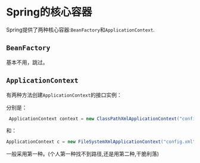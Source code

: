 # Spring的核心容器

Spring提供了两种核心容器:`BeanFactory`和`ApplicationContext`.

## `BeanFactory`

基本不用，跳过。

## `ApplicationContext`

有两种方法创建`ApplicationContext`的接口实例：

分别是：

```java
 ApplicationContext context = new ClassPathXmlApplicationContext("config.xml");
```

和：

```java
ApplicationContext c = new FileSystemXmlApplicationContext("config.xml");
```

一般采用第一种。(个人第一种找不到路径,还是用第二种,干脆利落)



